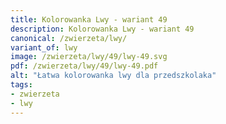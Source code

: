 ```yaml
---
title: Kolorowanka Lwy - wariant 49
description: Kolorowanka Lwy - wariant 49
canonical: /zwierzeta/lwy/
variant_of: lwy
image: /zwierzeta/lwy/49/lwy-49.svg
pdf: /zwierzeta/lwy/49/lwy-49.pdf
alt: "Łatwa kolorowanka lwy dla przedszkolaka"
tags:
- zwierzeta
- lwy
---
```

